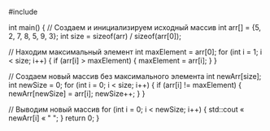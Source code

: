 #include <iostream> 
 
int main() { 
// Создаем и инициализируем исходный массив 
int arr[] = {5, 2, 7, 8, 5, 9, 3}; 
int size = sizeof(arr) / sizeof(arr[0]); 
 
// Находим максимальный элемент 
int maxElement = arr[0]; 
for (int i = 1; i < size; i++) { 
if (arr[i] > maxElement) { 
maxElement = arr[i]; 
} 
} 
 
// Создаем новый массив без максимального элемента 
int newArr[size]; 
int newSize = 0; 
for (int i = 0; i < size; i++) { 
if (arr[i] != maxElement) { 
newArr[newSize] = arr[i]; 
newSize++; 
} 
} 
 
// Выводим новый массив 
for (int i = 0; i < newSize; i++) { 
std::cout « newArr[i] « " "; 
} 
return 0; 
}
